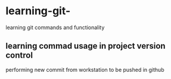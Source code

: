 # learning-git-


learning git commands and functionality 

## learning commad usage in project version control 

performing new commit from workstation to be pushed in github
